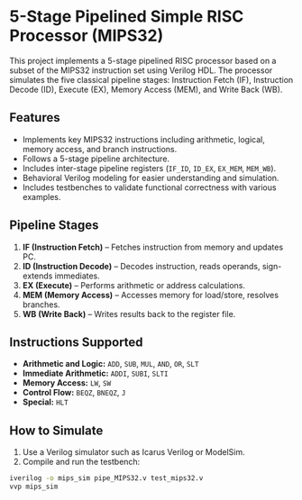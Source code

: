# 5-Stage Pipelined Simple RISC Processor (MIPS32)

This project implements a 5-stage pipelined RISC processor based on a subset of the MIPS32 instruction set using Verilog HDL. The processor simulates the five classical pipeline stages: Instruction Fetch (IF), Instruction Decode (ID), Execute (EX), Memory Access (MEM), and Write Back (WB).

## Features

- Implements key MIPS32 instructions including arithmetic, logical, memory access, and branch instructions.
- Follows a 5-stage pipeline architecture.
- Includes inter-stage pipeline registers (`IF_ID`, `ID_EX`, `EX_MEM`, `MEM_WB`).
- Behavioral Verilog modeling for easier understanding and simulation.
- Includes testbenches to validate functional correctness with various examples.

## Pipeline Stages

1. **IF (Instruction Fetch)** – Fetches instruction from memory and updates PC.
2. **ID (Instruction Decode)** – Decodes instruction, reads operands, sign-extends immediates.
3. **EX (Execute)** – Performs arithmetic or address calculations.
4. **MEM (Memory Access)** – Accesses memory for load/store, resolves branches.
5. **WB (Write Back)** – Writes results back to the register file.

## Instructions Supported

- **Arithmetic and Logic:** `ADD`, `SUB`, `MUL`, `AND`, `OR`, `SLT`
- **Immediate Arithmetic:** `ADDI`, `SUBI`, `SLTI`
- **Memory Access:** `LW`, `SW`
- **Control Flow:** `BEQZ`, `BNEQZ`, `J`
- **Special:** `HLT`

## How to Simulate

1. Use a Verilog simulator such as Icarus Verilog or ModelSim.
2. Compile and run the testbench:

```bash
iverilog -o mips_sim pipe_MIPS32.v test_mips32.v
vvp mips_sim

